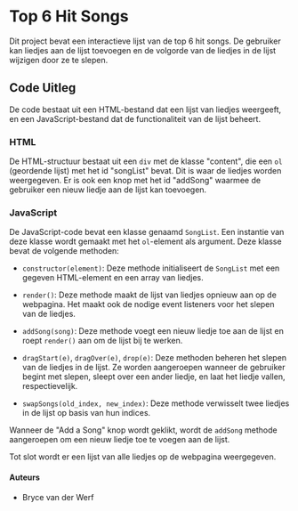 # Top 6 Hit Songs

Dit project bevat een interactieve lijst van de top 6 hit songs. De gebruiker kan liedjes aan de lijst toevoegen en de volgorde van de liedjes in de lijst wijzigen door ze te slepen.

## Code Uitleg

De code bestaat uit een HTML-bestand dat een lijst van liedjes weergeeft, en een JavaScript-bestand dat de functionaliteit van de lijst beheert.

### HTML

De HTML-structuur bestaat uit een `div` met de klasse "content", die een `ol` (geordende lijst) met het id "songList" bevat. Dit is waar de liedjes worden weergegeven. Er is ook een knop met het id "addSong" waarmee de gebruiker een nieuw liedje aan de lijst kan toevoegen.

### JavaScript

De JavaScript-code bevat een klasse genaamd `SongList`. Een instantie van deze klasse wordt gemaakt met het `ol`-element als argument. Deze klasse bevat de volgende methoden:

- `constructor(element)`: Deze methode initialiseert de `SongList` met een gegeven HTML-element en een array van liedjes.

- `render()`: Deze methode maakt de lijst van liedjes opnieuw aan op de webpagina. Het maakt ook de nodige event listeners voor het slepen van de liedjes.

- `addSong(song)`: Deze methode voegt een nieuw liedje toe aan de lijst en roept `render()` aan om de lijst bij te werken.

- `dragStart(e)`, `dragOver(e)`, `drop(e)`: Deze methoden beheren het slepen van de liedjes in de lijst. Ze worden aangeroepen wanneer de gebruiker begint met slepen, sleept over een ander liedje, en laat het liedje vallen, respectievelijk.

- `swapSongs(old_index, new_index)`: Deze methode verwisselt twee liedjes in de lijst op basis van hun indices.

Wanneer de "Add a Song" knop wordt geklikt, wordt de `addSong` methode aangeroepen om een nieuw liedje toe te voegen aan de lijst.

Tot slot wordt er een lijst van alle liedjes op de webpagina weergegeven.

#### Auteurs

- Bryce van der Werf